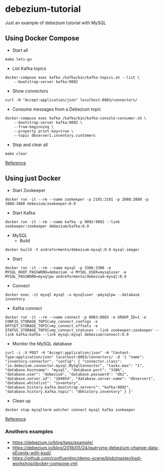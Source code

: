 # debezium-tutorial
Just an example of debezium tutorial with MySQL

## Using Docker Compose
- Start all
```shell
make lets-go
```

- List Kafka topics
```shell
docker-compose exec kafka /kafka/bin/kafka-topics.sh --list \
    --bootstrap-server kafka:9092
```

- Show connectors
```shell
curl -H "Accept:application/json" localhost:8083/connectors/
```

- Consume messages from a Debezium topic
```shell
docker-compose exec kafka /kafka/bin/kafka-console-consumer.sh \
    --bootstrap-server kafka:9092 \
    --from-beginning \
    --property print.key=true \
    --topic dbserver1.inventory.customers
```

- Stop and clear all
```shell
make clear
```

[Reference](https://github.com/debezium/debezium-examples/blob/master/tutorial/README.md)


## Using just Docker

- Start Zookeeper
```shell
docker run -it --rm --name zookeeper -p 2181:2181 -p 2888:2888 -p 3888:3888 debezium/zookeeper:0.9
```

- Start Kafka
```shell
docker run -it --rm --name kafka -p 9092:9092 --link zookeeper:zookeeper debezium/kafka:0.9
```
- MySQL
  - Build
```shell
docker build -t andreformento/debezium-mysql:0.9 mysql-image/
```
  - Start
```shell
docker run -it --rm --name mysql -p 3306:3306 -e MYSQL_ROOT_PASSWORD=debezium -e MYSQL_USER=mysqluser -e MYSQL_PASSWORD=mysqlpw andreformento/debezium-mysql:0.9
```
  - Connect
```shell
docker exec -it mysql mysql -u mysqluser -pmysqlpw --database inventory
```

- Kafka connect
```shell
docker run -it --rm --name connect -p 8083:8083 -e GROUP_ID=1 -e CONFIG_STORAGE_TOPIC=my_connect_configs -e OFFSET_STORAGE_TOPIC=my_connect_offsets -e STATUS_STORAGE_TOPIC=my_connect_statuses --link zookeeper:zookeeper --link kafka:kafka --link mysql:mysql debezium/connect:0.9
```

- Monitor the MySQL database
```shell
curl -i -X POST -H "Accept:application/json" -H "Content-Type:application/json" localhost:8083/connectors/ -d '{ "name": "inventory-connector", "config": { "connector.class": "io.debezium.connector.mysql.MySqlConnector", "tasks.max": "1", "database.hostname": "mysql", "database.port": "3306", "database.user": "debezium", "database.password": "dbz", "database.server.id": "184054", "database.server.name": "dbserver1", "database.whitelist": "inventory", "database.history.kafka.bootstrap.servers": "kafka:9092", "database.history.kafka.topic": "dbhistory.inventory" } }'
```
- Clean up
```shell
docker stop mysqlterm watcher connect mysql kafka zookeeper
```

[Reference](https://debezium.io/docs/tutorial)

### Anothers examples

- https://debezium.io/blog/tags/example/
- https://debezium.io/blog/2018/05/24/querying-debezium-change-data-eEvents-with-ksql/
- https://github.com/confluentinc/demo-scene/blob/master/ksql-workshop/docker-compose.yml
